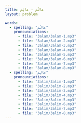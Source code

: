 ```yaml
---
title: عالَم - عالِم
layout: problem

words:
  - spelling: "عالَم"
    pronounciations:
      - file: "3alam/3alam-1.mp3"
      - file: "3alam/3alam-2.mp3"
      - file: "3alam/3alam-3.mp3"
      - file: "3alam/3alam-4.mp3"
      - file: "3alam/3alam-5.mp3"
      - file: "3alam/3alam-6.mp3"
      - file: "3alam/3alam-7.mp3"
      - file: "3alam/3alam-8.mp3"
  - spelling: "عالِم"
    pronounciations:
      - file: "3alim/3alim-1.mp3"
      - file: "3alim/3alim-2.mp3"
      - file: "3alim/3alim-3.mp3"
      - file: "3alim/3alim-4.mp3"
      - file: "3alim/3alim-5.mp3"
      - file: "3alim/3alim-6.mp3"
      - file: "3alim/3alim-7.mp3"
      - file: "3alim/3alim-8.mp3"
---
```

